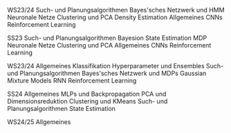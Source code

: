 WS23/24
Such- und Planungsalgorithmen
Bayes'sches Netzwerk und HMM
Neuronale Netze
Clustering und PCA
Density Estimation
Allgemeines
CNNs
Reinforcement Learning

SS23
Such- und Planungsalgorithmen
Bayesion State Estimation
MDP
Neuronale Netze
Clustering und PCA
Allgemeines
CNNs
Reinforcement Learning

WS23/24
Allgemeines
Klassifikation
Hyperparameter und Ensembles
Such- und Planungsalgorithmen
Bayes'sches Netzwerk und MDPs
Gaussian Mixture Models
RNN
Reinforcement Learning

SS24
Allgemeines
MLPs und Backpropagation
PCA und Dimensionsreduktion
Clustering und KMeans
Such- und Planungsalgorithmen
State Estimation

WS24/25
Allgemeines